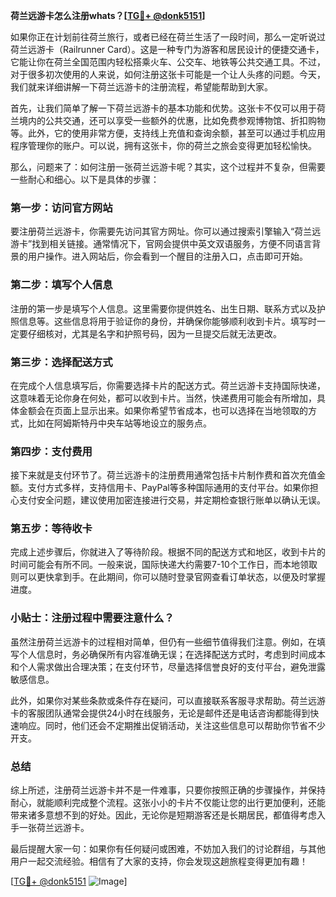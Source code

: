 **荷兰远游卡怎么注册whats？[[TG💪+ @donk5151](https://t.me/s/donk5151)]**

如果你正在计划前往荷兰旅行，或者已经在荷兰生活了一段时间，那么一定听说过荷兰远游卡（Railrunner Card）。这是一种专门为游客和居民设计的便捷交通卡，它能让你在荷兰全国范围内轻松搭乘火车、公交车、地铁等公共交通工具。不过，对于很多初次使用的人来说，如何注册这张卡可能是一个让人头疼的问题。今天，我们就来详细讲解一下荷兰远游卡的注册流程，希望能帮助到大家。

首先，让我们简单了解一下荷兰远游卡的基本功能和优势。这张卡不仅可以用于荷兰境内的公共交通，还可以享受一些额外的优惠，比如免费参观博物馆、折扣购物等。此外，它的使用非常方便，支持线上充值和查询余额，甚至可以通过手机应用程序管理你的账户。可以说，拥有这张卡，你的荷兰之旅会变得更加轻松愉快。

那么，问题来了：如何注册一张荷兰远游卡呢？其实，这个过程并不复杂，但需要一些耐心和细心。以下是具体的步骤：

### 第一步：访问官方网站

要注册荷兰远游卡，你需要先访问其官方网址。你可以通过搜索引擎输入“荷兰远游卡”找到相关链接。通常情况下，官网会提供中英文双语服务，方便不同语言背景的用户操作。进入网站后，你会看到一个醒目的注册入口，点击即可开始。

### 第二步：填写个人信息

注册的第一步是填写个人信息。这里需要你提供姓名、出生日期、联系方式以及护照信息等。这些信息将用于验证你的身份，并确保你能够顺利收到卡片。填写时一定要仔细核对，尤其是名字和护照号码，因为一旦提交后就无法更改。

### 第三步：选择配送方式

在完成个人信息填写后，你需要选择卡片的配送方式。荷兰远游卡支持国际快递，这意味着无论你身在何处，都可以收到卡片。当然，快递费用可能会有所增加，具体金额会在页面上显示出来。如果你希望节省成本，也可以选择在当地领取的方式，比如在阿姆斯特丹中央车站等地设立的服务点。

### 第四步：支付费用

接下来就是支付环节了。荷兰远游卡的注册费用通常包括卡片制作费和首次充值金额。支付方式多样，支持信用卡、PayPal等多种国际通用的支付平台。如果你担心支付安全问题，建议使用加密连接进行交易，并定期检查银行账单以确认无误。

### 第五步：等待收卡

完成上述步骤后，你就进入了等待阶段。根据不同的配送方式和地区，收到卡片的时间可能会有所不同。一般来说，国际快递大约需要7-10个工作日，而本地领取则可以更快拿到手。在此期间，你可以随时登录官网查看订单状态，以便及时掌握进度。

### 小贴士：注册过程中需要注意什么？

虽然注册荷兰远游卡的过程相对简单，但仍有一些细节值得我们注意。例如，在填写个人信息时，务必确保所有内容准确无误；在选择配送方式时，考虑到时间成本和个人需求做出合理决策；在支付环节，尽量选择信誉良好的支付平台，避免泄露敏感信息。

此外，如果你对某些条款或条件存在疑问，可以直接联系客服寻求帮助。荷兰远游卡的客服团队通常会提供24小时在线服务，无论是邮件还是电话咨询都能得到快速响应。同时，他们还会不定期推出促销活动，关注这些信息可以帮助你节省不少开支。

### 总结

综上所述，注册荷兰远游卡并不是一件难事，只要你按照正确的步骤操作，并保持耐心，就能顺利完成整个流程。这张小小的卡片不仅能让您的出行更加便利，还能带来诸多意想不到的好处。因此，无论你是短期游客还是长期居民，都值得考虑入手一张荷兰远游卡。

最后提醒大家一句：如果你有任何疑问或困难，不妨加入我们的讨论群组，与其他用户一起交流经验。相信有了大家的支持，你会发现这趟旅程变得更加有趣！

[[TG💪+ @donk5151](https://t.me/s/donk5151) ![Image](https://i.postimg.cc/rwNCRYN7/Snipaste-2025-04-30-17-27-05.png)]